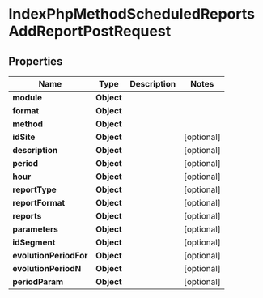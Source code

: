 

# IndexPhpMethodScheduledReportsAddReportPostRequest


## Properties

| Name | Type | Description | Notes |
|------------ | ------------- | ------------- | -------------|
|**module** | **Object** |  |  |
|**format** | **Object** |  |  |
|**method** | **Object** |  |  |
|**idSite** | **Object** |  |  [optional] |
|**description** | **Object** |  |  [optional] |
|**period** | **Object** |  |  [optional] |
|**hour** | **Object** |  |  [optional] |
|**reportType** | **Object** |  |  [optional] |
|**reportFormat** | **Object** |  |  [optional] |
|**reports** | **Object** |  |  [optional] |
|**parameters** | **Object** |  |  [optional] |
|**idSegment** | **Object** |  |  [optional] |
|**evolutionPeriodFor** | **Object** |  |  [optional] |
|**evolutionPeriodN** | **Object** |  |  [optional] |
|**periodParam** | **Object** |  |  [optional] |



